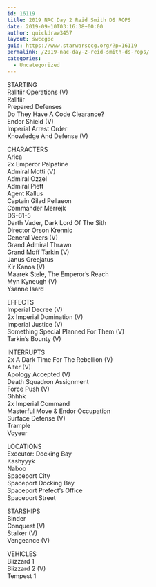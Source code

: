 ```yaml
---
id: 16119
title: 2019 NAC Day 2 Reid Smith DS ROPS
date: 2019-09-10T03:16:38+00:00
author: quickdraw3457
layout: swccgpc
guid: https://www.starwarsccg.org/?p=16119
permalink: /2019-nac-day-2-reid-smith-ds-rops/
categories:
  - Uncategorized
---
```

STARTING  
Ralltiir Operations (V)  
Ralltiir  
Prepared Defenses  
Do They Have A Code Clearance?  
Endor Shield (V)  
Imperial Arrest Order  
Knowledge And Defense (V)

CHARACTERS  
Arica  
2x Emperor Palpatine  
Admiral Motti (V)  
Admiral Ozzel  
Admiral Piett  
Agent Kallus  
Captain Gilad Pellaeon  
Commander Merrejk  
DS-61-5  
Darth Vader, Dark Lord Of The Sith  
Director Orson Krennic  
General Veers (V)  
Grand Admiral Thrawn  
Grand Moff Tarkin (V)  
Janus Greejatus  
Kir Kanos (V)  
Maarek Stele, The Emperor&#8217;s Reach  
Myn Kyneugh (V)  
Ysanne Isard

EFFECTS  
Imperial Decree (V)  
2x Imperial Domination (V)  
Imperial Justice (V)  
Something Special Planned For Them (V)  
Tarkin&#8217;s Bounty (V)

INTERRUPTS  
2x A Dark Time For The Rebellion (V)  
Alter (V)  
Apology Accepted (V)  
Death Squadron Assignment  
Force Push (V)  
Ghhhk  
2x Imperial Command  
Masterful Move & Endor Occupation  
Surface Defense (V)  
Trample  
Voyeur

LOCATIONS  
Executor: Docking Bay  
Kashyyyk  
Naboo  
Spaceport City  
Spaceport Docking Bay  
Spaceport Prefect&#8217;s Office  
Spaceport Street

STARSHIPS  
Binder  
Conquest (V)  
Stalker (V)  
Vengeance (V)

VEHICLES  
Blizzard 1  
Blizzard 2 (V)  
Tempest 1